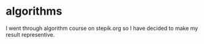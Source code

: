 # algorithms
I went through algorithm course on stepik.org so I have decided to make my result representive.
